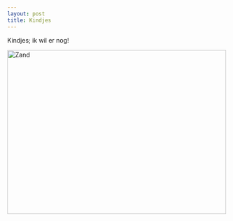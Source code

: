 ```yaml
---
layout: post
title: Kindjes
---
```

Kindjes; ik wil er nog!

<a href="http://www.flickr.com/photos/atog/3373206979/" title="Zand by atog, on Flickr"><img src="http://farm4.static.flickr.com/3461/3373206979_16025d5796.jpg" width="500" height="375" alt="Zand" /></a>
